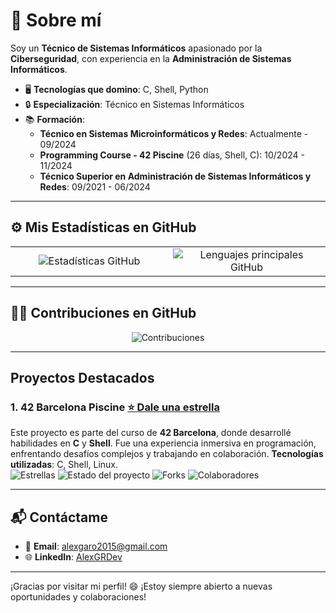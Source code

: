 # 🚀 Sobre mí

Soy un **Técnico de Sistemas Informáticos** apasionado por la **Ciberseguridad**, con experiencia en la **Administración de Sistemas Informáticos**.

- 🖥️ **Tecnologías que domino**: C, Shell, Python
- 🔒 **Especialización**: Técnico en Sistemas Informáticos
- 📚 **Formación**:
  - **Técnico en Sistemas Microinformáticos y Redes**: Actualmente - 09/2024
  - **Programming Course - 42 Piscine** (26 días, Shell, C): 10/2024 - 11/2024
  - **Técnico Superior en Administración de Sistemas Informáticos y Redes**: 09/2021 - 06/2024

---

## ⚙️ Mis Estadísticas en GitHub

<div align="center">
  <table>
    <tr>
      <td style="width: 50%; text-align: center;">
        <img src="https://github-readme-stats.vercel.app/api?username=AlexGRDev&show_icons=true&theme=radical&include_all_commits=true&count_private=true&cache_seconds=1" alt="Estadísticas GitHub"/>
      </td>
      <td style="width: 50%; text-align: center;">
        <img src="https://github-readme-stats.vercel.app/api/top-langs/?username=AlexGRDev&layout=compact&langs_count=6&theme=radical&cache_seconds=1" alt="Lenguajes principales GitHub"/>
      </td>
    </tr>
  </table>
</div>

---

## 🧑‍💻 Contribuciones en GitHub

<div align="center">
  <img src="https://github-readme-streak-stats.herokuapp.com/?user=AlexGRDev&theme=radical&cache_seconds=1" alt="Contribuciones" />
</div>

---

## Proyectos Destacados

### 1. **42 Barcelona Piscine [⭐ Dale una estrella](https://github.com/AlexGRDev/42Barcelona_CPiscine)**
Este proyecto es parte del curso de **42 Barcelona**, donde desarrollé habilidades en **C** y **Shell**. Fue una experiencia inmersiva en programación, enfrentando desafíos complejos y trabajando en colaboración. **Tecnologías utilizadas**: C, Shell, Linux.<br>
![Estrellas](https://img.shields.io/github/stars/AlexGRDev/42Barcelona_CPiscine?style=social&cache_seconds=1)
![Estado del proyecto](https://img.shields.io/github/last-commit/AlexGRDev/42Barcelona_CPiscine?style=flat-square&color=brightgreen&cache_seconds=1)
![Forks](https://img.shields.io/github/forks/AlexGRDev/42Barcelona_CPiscine?style=flat-square&color=blue&cache_seconds=1)
![Colaboradores](https://img.shields.io/github/contributors/AlexGRDev/42Barcelona_CPiscine?style=flat-square&cache_seconds=1)

---

## 📬 Contáctame

- 📧 **Email**: [alexgaro2015@gmail.com](mailto:alexgaro2015@gmail.com)
- 🌐 **LinkedIn**: [AlexGRDev](https://www.linkedin.com/in/alex-garcia-rodriguez-564287208/)

---

¡Gracias por visitar mi perfil! 😄 ¡Estoy siempre abierto a nuevas oportunidades y colaboraciones!
